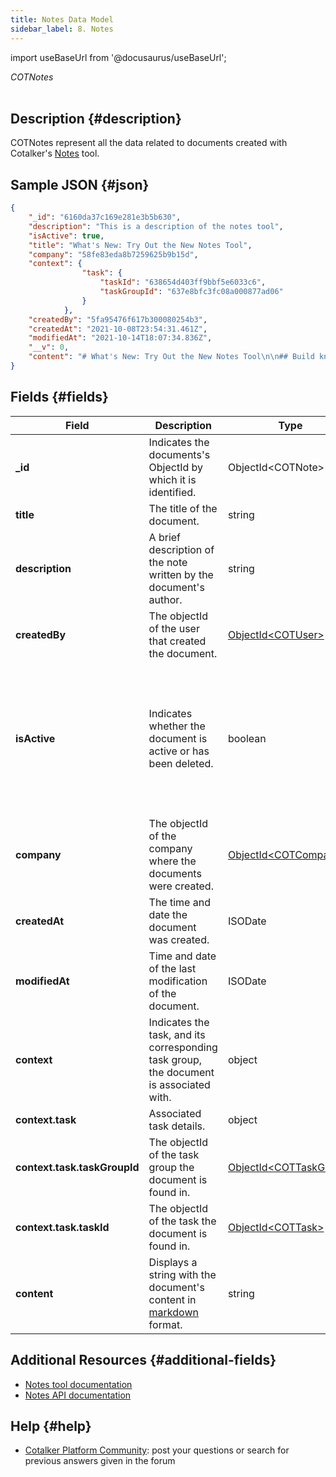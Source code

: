 ```yaml
---
title: Notes Data Model
sidebar_label: 8. Notes
---
```

import useBaseUrl from '@docusaurus/useBaseUrl'; 

<span className="hero__subtitle"><em>COTNotes</em></span>
<br/>
<br/>

## Description {#description}
COTNotes represent all the data related to documents created with Cotalker's [Notes](/docs/documentation/client/notes) tool.

## Sample JSON {#json}
```json
{
    "_id": "6160da37c169e281e3b5b630",
    "description": "This is a description of the notes tool",
    "isActive": true,
    "title": "What's New: Try Out the New Notes Tool",
    "company": "58fe83eda8b7259625b9b15d",
    "context": {
                "task": {
                    "taskId": "638654d403ff9bbf5e6033c6",
                    "taskGroupId": "637e8bfc3fc08a000877ad06"
                }
            },
    "createdBy": "5fa95476f617b300080254b3",
    "createdAt": "2021-10-08T23:54:31.461Z",
    "modifiedAt": "2021-10-14T18:07:34.836Z",
    "__v": 0,
    "content": "# What's New: Try Out the New Notes Tool\n\n## Build knowledge collaboratively\n\n![Notes](https://s3.amazonaws.com/cotalker-us-files-hedgedoc/uploads/upload_e8f903afdf7d7e20f0f7d9b22d043c35.png)\n\n\n\n📝 Easily create _notes_ that you can share and edit in real time with other users on the Cotalker platform. With **Notes**, users can collaborate with all sorts of information to build your company's knowledge base. \n\nThe **Notes** tool uses [markdown syntax](/docs/documentation/client/notes_markdown) to help you focus on writing the text and forget about formatting. _Notes_ can be incorporated into _tasks_, shared through hyperlinks, managed in the _Notes dashboard_, and submitted through _surveys_. Furthermore, _notes_ associated with _tasks_ are included in _search queries_, making your shared knowledge accessible to all users within your company's Cotalker platform.\n\n**Notice:** While _notes_ are fully available in _tasks_, the _Notes dashboard_ is still in its _alpha_ phase and is subject to change.\n\n-------"
}
```


## Fields {#fields}

Field | Description | Type | Notes
--- | --- | --- | ---
**_id** | Indicates the documents's ObjectId by which it is identified. | ObjectId<COTNote\> |
**title** | The title of the document. | string |
**description** | A brief description of the note written by the document's author. | string |
**createdBy** | The objectId of the user that created the document. | [ObjectId<COTUser\>](/docs/documentation/models/users/model_users) |
**isActive** | Indicates whether the document is active or has been deleted. | boolean | Deleted documents are hidden from users in the platform, but they are still available through the backend.
**company** | The objectId of the company where the documents were created. | [ObjectId<COTCompany\>](/docs/documentation/models/company/model_company) |
**createdAt** | The time and date the document was created. | ISODate |
**modifiedAt** | Time and date of the last modification of the document. | ISODate |
**context** | Indicates the task, and its corresponding task group, the document is associated with. | object | 
**context.task** | Associated task details. | object |
**context.task.taskGroupId** | The objectId of the task group the document is found in. | [ObjectId<COTTaskGroup\>](/docs/documentation/models/tasks/model_taskgroup) |
**context.task.taskId** | The objectId of the task the document is found in. | [ObjectId<COTTask\>](/docs/documentation/models/tasks/model_tasks) |
**content** | Displays a string with the document's content in [markdown](/docs/documentation/client/notes_markdown) format. | string |

## Additional Resources {#additional-fields}
- [Notes tool documentation](/docs/documentation/client/notes)
- [Notes API documentation](/docs/documentation/api/notes/)

## Help {#help}
- [Cotalker Platform Community](https://github.com/Cotalker/documentation/discussions): post your questions or search for previous answers given in the forum